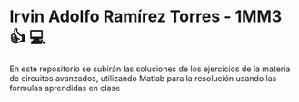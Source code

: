 # Irvin Adolfo Ramírez Torres - 1MM3 :+1: :computer:

En este repositorio se subirán las soluciones de los ejercicios de la materia de circuitos avanzados, utilizando Matlab para la resolución usando las fórmulas aprendidas en clase
